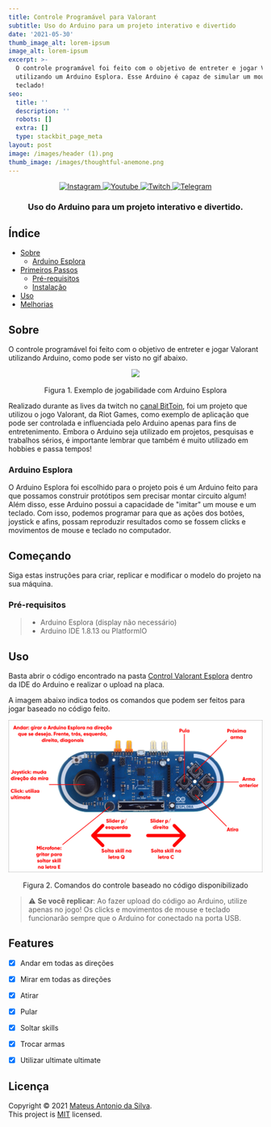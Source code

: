 ```yaml
---
title: Controle Programável para Valorant
subtitle: Uso do Arduino para um projeto interativo e divertido
date: '2021-05-30'
thumb_image_alt: lorem-ipsum
image_alt: lorem-ipsum
excerpt: >-
  O controle programável foi feito com o objetivo de entreter e jogar Valorant
  utilizando um Arduino Esplora. Esse Arduino é capaz de simular um mouse e
  teclado!
seo:
  title: ''
  description: ''
  robots: []
  extra: []
  type: stackbit_page_meta
layout: post
image: /images/header (1).png
thumb_image: /images/thoughtful-anemone.png
---
```


<!-- 
[![Linkedin Badge](https://img.shields.io/badge/-Mateus%20Antonio-0282d0?style=flat-square&logo=Linkedin&logoColor=white&link=https://www.linkedin.com/in/mateus-antonio-robotica/)](https://www.linkedin.com/in/mateus-antonio-robotica/)
-->

<div align='center'>
  <a href="https://instagram.com/bittoin_">
  <img border="0" alt="Instagram" src="https://img.shields.io/badge/Instagram-E4405F?style=for-the-badge&logo=instagram&logoColor=white">
  </a>

  <a href="https://www.youtube.com/channel/UCnkVhwxeXeJvUZx6BJ5Wa2Q">
  <img border="0" alt="Youtube" src="https://img.shields.io/badge/YouTube-FF0000?style=for-the-badge&logo=youtube&logoColor=white">
  </a>

  <a href="https://www.twitch.tv/bittoin">
  <img border="0" alt="Twitch" src="https://img.shields.io/badge/Twitch-9146FF?style=for-the-badge&logo=twitch&logoColor=white">
  </a>

  <a href="https://t.me/bittoin">
  <img border="0" alt="Telegram" src="https://img.shields.io/badge/Telegram-2CA5E0?style=for-the-badge&logo=telegram&logoColor=white">
  </a>
</div>


<h3 align="center">
  Uso do Arduino para um projeto interativo e divertido.
</h3>

## Índice

+ [Sobre](#sobre)
  + [Arduino Esplora](#arduino-esplora)
+ [Primeiros Passos](#comecando)
  + [Pré-requisitos](#pre_req)
  + [Instalação](#instalacao)
+ [Uso](#uso)
+ [Melhorias](#todo)

<h2 id="sobre">Sobre</h2>

O controle programável foi feito com o objetivo de entreter e jogar Valorant utilizando Arduino, como pode ser visto no gif abaixo.

<div align='center'>
    <img src="https://github.com/bittoin/Controle-Programavel-para-Valorant/blob/main/images/trecho-gif.gif">
    <p>Figura 1. Exemplo de jogabilidade com Arduino Esplora</p>
</div>

Realizado durante as lives da twitch no <a href="https://twitch.tv/bittoin">canal BitToin</a>, foi um projeto que utilizou o jogo Valorant, da Riot Games, como exemplo de aplicação que pode ser controlada e influenciada pelo Arduino apenas para fins de entretenimento. Embora o Arduino seja utilizado em projetos, pesquisas e trabalhos sérios, é importante lembrar que também é muito utilizado em hobbies e passa tempos!

<h3 id="arduino-esplora">Arduino Esplora</h3>

O Arduino Esplora foi escolhido para o projeto pois é um Arduino feito para que possamos construir protótipos sem precisar montar circuito algum! Além disso, esse Arduino possui a capacidade de "imitar" um mouse e um teclado. Com isso, podemos programar para que as ações dos botões, joystick e afins, possam reproduzir resultados como se fossem clicks e movimentos de mouse e teclado no computador.

<h2 id="comecando">Começando</h2>

Siga estas instruções para criar, replicar e modificar o modelo do projeto na sua máquina.

<h3 id='pre_req'>Pré-requisitos</h3>

> - Arduino Esplora (display não necessário)
> - Arduino IDE 1.8.13 ou PlatformIO

<h2 id="uso">Uso</h2>

Basta abrir o código encontrado na pasta <a href="https://github.com/bittoin/Controle-Programavel-para-Valorant/tree/main/control_valorant_esplora"> Control Valorant Esplora</a> dentro da IDE do Arduino e realizar o upload na placa.

A imagem abaixo indica todos os comandos que podem ser feitos para jogar baseado no código feito.

<div align='center'>
    <img src="https://github.com/bittoin/Controle-Programavel-para-Valorant/blob/main/images/instrucao-completo.png">
    <p>Figura 2. Comandos do controle baseado no código disponibilizado</p>
</div>

> :warning: **Se você replicar**: Ao fazer upload do código ao Arduino, utilize apenas no jogo! Os clicks e movimentos de mouse e teclado funcionarão sempre que o Arduino for conectado na porta USB.

<h2 id='todo'>Features</h2>

- [x] Andar em todas as direções
- [x] Mirar em todas as direções
- [x] Atirar
- [x] Pular
- [x] Soltar skills
- [x] Trocar armas
- [x] Utilizar ultimate ultimate


## Licença

Copyright © 2021 [Mateus Antonio da Silva](https://github.com/bittoin).<br />
This project is [MIT](https://github.com/bittoin/Qt-GUI-for-Arduino/blob/main/LICENSE) licensed.